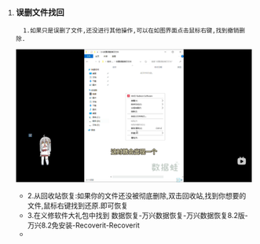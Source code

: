 1. ###   误删文件找回

         1.如果只是误删了文件,还没进行其他操作,可以在如图界面点击鼠标右键,找到撤销删除.

   ![img](./assets/1712303371292-1.png)

   - 2.从回收站恢复:如果你的文件还没被彻底删除,双击回收站,找到你想要的文件,鼠标右键找到还原.即可恢复
   - 3.在义修软件大礼包中找到 数据恢复-万兴数据恢复-万兴数据恢复8.2版-万兴8.2免安装-Recoverit-Recoverit
   - 
